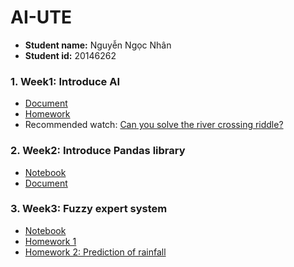 # AI-UTE
- **Student name:** Nguyễn Ngọc Nhân
- **Student id:** 20146262
### 1. Week1: Introduce AI
- [Document](./Notebooks/Week1/AI_week_1.pdf)
- [Homework](./Notebooks/Week1/homework.md)
- Recommended watch: [Can you solve the river crossing riddle?](https://www.youtube.com/watch?v=ADR7dUoVh_c&ab_channel=TED-Ed)

### 2. Week2: Introduce Pandas library
- [Notebook](./Notebooks/Week2/AI_W3_17_02_23.ipynb)
- [Document](./Notebooks/Week2/Pandas_Cheat_Sheet.pdf)

### 3. Week3: Fuzzy expert system
- [Notebook](./Notebooks/Week3/Fuzzy_Expert_system.ipynb)
- [Homework 1](./Notebooks/Week3/Fuzzy_Cooker.ipynb)
- [Homework 2: Prediction of rainfall](/Notebooks/Week3/Problem1.ipynb)
